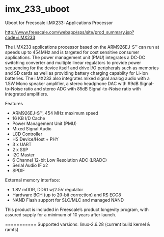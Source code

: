 imx_233_uboot
=============

Uboot for Freescale i.MX233: Applications Processor

http://www.freescale.com/webapp/sps/site/prod_summary.jsp?code=i.MX233

The i.MX233 applications processor based on the ARM926EJ-S™ can run at speeds up to 454MHz and is targeted for cost sensitive consumer applications. The power management unit (PMU) integrates a DC-DC switching converter and multiple linear regulators to provide power sequencing for the device itself and drive I/O peripherals such as memories and SD cards as well as providing battery charging capabiity for Li-Ion batteries. The i.MX233 also integrates mixed signal analog audio with a 1.5W Mono speaker amplifier, a stereo headphone DAC with 99dB Signal-to-Noise ratio and stereo ADC with 85dB Signal-to-Noise ratio with integrated amplifiers. 

Features
- ARM926EJ-S™, 454 MHz maximum speed
- 16 KB I/D Cache
- Power Management Unit (PMU)
- Mixed Signal Audio
- LCD Controller
- HS Device/Host + PHY
- 3 x UART
- 2 x SSP
- I2C Master
- 6 Channel 12-bit Low Resolution ADC (LRADC)
- Serial Audio IF x2
- SPDIF

External memory interface:
- 1.8V mDDR, DDR1 w/2.5V regulator
- Hardware BCH (up to 20-bit correction) and RS ECC8
- NAND Flash support for SLC/MLC and managed NAND

This product is included in Freescale’s product longevity program, with assured supply for a minimum of 10 years after launch.

===========
Supported varsions:
linux-2.6.28  (current build kernel & ramfs)
